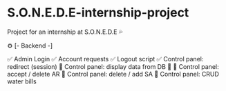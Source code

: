 # S.O.N.E.D.E-internship-project
Project for an internship at S.O.N.E.D.E 💦

⚙ [- Backend -] 

✅ Admin Login
✅ Account requests
✅ Logout script
✅ Control panel: redirect (session)
🔳 Control panel: display data from DB 🐬
🔳 Control panel: accept / delete AR
🔳 Control panel: delete / add SA
🔳 Control panel: CRUD water bills
